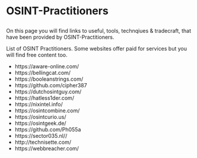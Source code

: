 # <p>OSINT-Practitioners</p>

<p>On this page you will find links to useful, tools, technqiues & tradecraft, that have been provided by OSINT-Practitioners.</p> 
<p>List of OSINT Practitioners. Some websites offer paid for services but you will find free content too.</p>
<ul>
  <li>https://aware-online.com/</li>
  <li>https://bellingcat.com/</li>
  <li>https://booleanstrings.com/</li>
  <li>https://github.com/cipher387</li>
  <li>https://dutchosintguy.com/</li>
  <li>https://hatless1der.com/</li>
  <li>https://nixintel.info/</li>
  <li>https://osintcombine.com/</li>
  <li>https://osintcurio.us/</li>
  <li>https://osintgeek.de/</li>
  <li>https://github.com/Ph055a</li>
  <li>https://sector035.nl//</li>
  <li>http://technisette.com/</li>
  <li>https://webbreacher.com/</li>
</ul>



